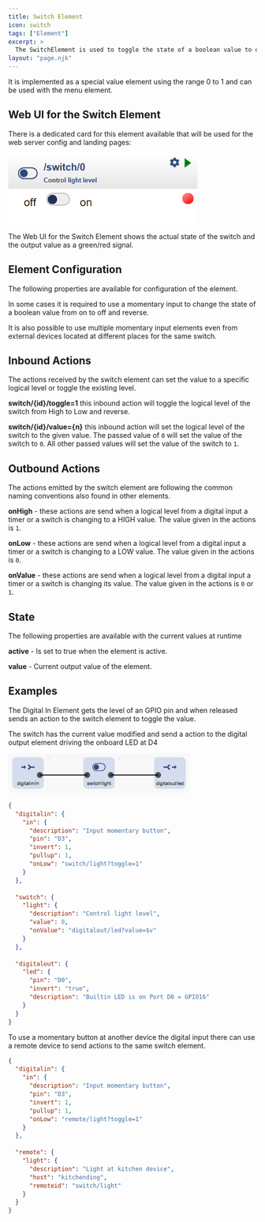 ```yaml
---
title: Switch Element
icon: switch
tags: ["Element"]
excerpt: >
  The SwitchElement is used to toggle the state of a boolean value to on or off by a single action.
layout: "page.njk"
---
```


It is implemented as a special value element using the range 0 to 1 and can be used with the menu element.


## Web UI for the Switch Element

There is a dedicated card for this element available that will be used for the web server config and landing pages:

![Switch Web UI](/elements/switchui.png)

The Web UI for the Switch Element shows the actual state of the switch and the output value as a green/red signal.

## Element Configuration

The following properties are available for configuration of the element.

<object data="/element.svg?switch" type="image/svg+xml"></object>

In some cases it is required to use a momentary input to change the state of a boolean value from on to off and reverse.

It is also possible to use multiple momentary input elements even from external devices located at different places for the same switch.


## Inbound Actions

The actions received by the switch element can set the value to a specific logical level or toggle the existing level.

**switch/{id}/toggle=1** this inbound action will toggle the logical level of the switch from High to Low and reverse.

**switch/{id}/value={n}** this inbound action will set the logical level of the switch to the given value.
The passed value of `0` will set the value of the switch to `0`.
All other passed values will set the value of the switch to `1`.


## Outbound Actions

The actions emitted by the switch element are following the common naming conventions also found in other elements.

**onHigh** - these actions are send when a logical level from a digital input a timer or a switch is changing to a HIGH value.
The value given in the actions is `1`.

**onLow** - these actions are send when a logical level from a digital input a timer or a switch is changing to a LOW value.
The value given in the actions is `0`.

**onValue** - these actions are send when a logical level from a digital input a timer or a switch is changing its value.
The value given in the actions is `0` or `1`.


## State

The following properties are available with the current values at runtime

**active** - Is set to true when the element is active.

**value** - Current output value of the element.


## Examples

The Digital In Element gets the level of an GPIO pin and when released sends an action to the switch element to toggle the value.

The switch has the current value modified and send a action to the digital output element driving the onboard LED at D4

![Input Switch Output](/recipes/in-switch-out.png)

``` json
{
  "digitalin": {
    "in": {
      "description": "Input momentary button",
      "pin": "D3",
      "invert": 1,
      "pullup": 1,
      "onLow": "switch/light?toggle=1"
    }
  },

  "switch": {
    "light": {
      "description": "Control light level",
      "value": 0,
      "onValue": "digitalout/led?value=$v"
    }
  },

  "digitalout": {
    "led": {
      "pin": "D0",
      "invert": "true",
      "description": "Builtin LED is on Port D0 = GPIO16"
    }
  }
}
```

To use a momentary button at another device the digital input there can use a remote device to send actions to the same switch element.

``` json
{
  "digitalin": {
    "in": {
      "description": "Input momentary button",
      "pin": "D3",
      "invert": 1,
      "pullup": 1,
      "onLow": "remote/light?toggle=1"
    }
  },

  "remote": {
    "light": {
      "description": "Light at kitchen device",
      "host": "kitchending",
      "remoteid": "switch/light"
    }
  }
}
```
